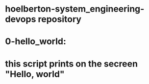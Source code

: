 # hoelberton-system_engineering-devops repository
# 0-hello_world:
# this script prints on the secreen "Hello, world"

